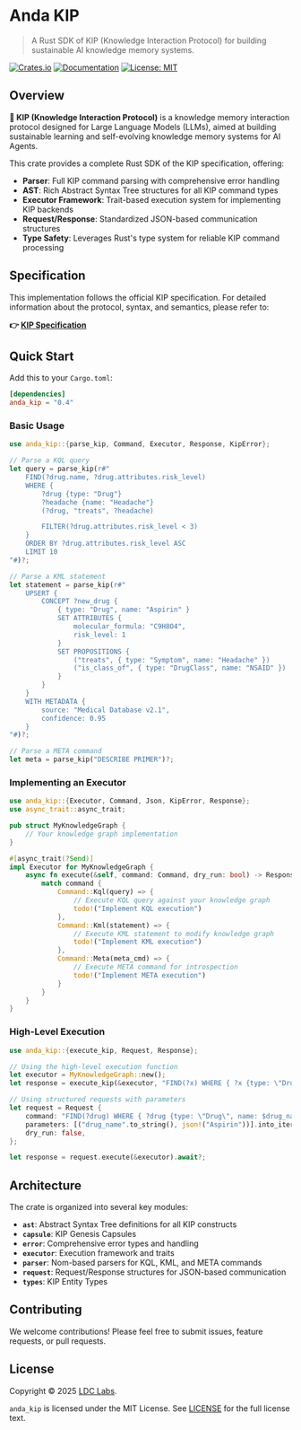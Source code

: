# Anda KIP

> A Rust SDK of KIP (Knowledge Interaction Protocol) for building sustainable AI knowledge memory systems.

[![Crates.io](https://img.shields.io/crates/v/anda_kip.svg)](https://crates.io/crates/anda_kip)
[![Documentation](https://docs.rs/anda_kip/badge.svg)](https://docs.rs/anda_kip)
[![License: MIT](https://img.shields.io/badge/License-MIT-yellow.svg)](../../LICENSE)

## Overview

**🧬 KIP (Knowledge Interaction Protocol)** is a knowledge memory interaction protocol designed for Large Language Models (LLMs), aimed at building sustainable learning and self-evolving knowledge memory systems for AI Agents.

This crate provides a complete Rust SDK of the KIP specification, offering:

- **Parser**: Full KIP command parsing with comprehensive error handling
- **AST**: Rich Abstract Syntax Tree structures for all KIP command types
- **Executor Framework**: Trait-based execution system for implementing KIP backends
- **Request/Response**: Standardized JSON-based communication structures
- **Type Safety**: Leverages Rust's type system for reliable KIP command processing

## Specification

This implementation follows the official KIP specification. For detailed information about the protocol, syntax, and semantics, please refer to:

**👉 [KIP Specification](https://github.com/ldclabs/KIP)**

## Quick Start

Add this to your `Cargo.toml`:

```toml
[dependencies]
anda_kip = "0.4"
```

### Basic Usage

```rust
use anda_kip::{parse_kip, Command, Executor, Response, KipError};

// Parse a KQL query
let query = parse_kip(r#"
    FIND(?drug.name, ?drug.attributes.risk_level)
    WHERE {
        ?drug {type: "Drug"}
        ?headache {name: "Headache"}
        (?drug, "treats", ?headache)

        FILTER(?drug.attributes.risk_level < 3)
    }
    ORDER BY ?drug.attributes.risk_level ASC
    LIMIT 10
"#)?;

// Parse a KML statement
let statement = parse_kip(r#"
    UPSERT {
        CONCEPT ?new_drug {
            { type: "Drug", name: "Aspirin" }
            SET ATTRIBUTES {
                molecular_formula: "C9H8O4",
                risk_level: 1
            }
            SET PROPOSITIONS {
                ("treats", { type: "Symptom", name: "Headache" })
                ("is_class_of", { type: "DrugClass", name: "NSAID" })
            }
        }
    }
    WITH METADATA {
        source: "Medical Database v2.1",
        confidence: 0.95
    }
"#)?;

// Parse a META command
let meta = parse_kip("DESCRIBE PRIMER")?;
```

### Implementing an Executor

```rust
use anda_kip::{Executor, Command, Json, KipError, Response};
use async_trait::async_trait;

pub struct MyKnowledgeGraph {
    // Your knowledge graph implementation
}

#[async_trait(?Send)]
impl Executor for MyKnowledgeGraph {
    async fn execute(&self, command: Command, dry_run: bool) -> Response {
        match command {
            Command::Kql(query) => {
                // Execute KQL query against your knowledge graph
                todo!("Implement KQL execution")
            },
            Command::Kml(statement) => {
                // Execute KML statement to modify knowledge graph
                todo!("Implement KML execution")
            },
            Command::Meta(meta_cmd) => {
                // Execute META command for introspection
                todo!("Implement META execution")
            }
        }
    }
}
```

### High-Level Execution

```rust
use anda_kip::{execute_kip, Request, Response};

// Using the high-level execution function
let executor = MyKnowledgeGraph::new();
let response = execute_kip(&executor, "FIND(?x) WHERE { ?x {type: \"Drug\"} }").await?;

// Using structured requests with parameters
let request = Request {
    command: "FIND(?drug) WHERE { ?drug {type: \"Drug\", name: $drug_name} }".to_string(),
    parameters: [("drug_name".to_string(), json!("Aspirin"))].into_iter().collect(),
    dry_run: false,
};

let response = request.execute(&executor).await?;
```

## Architecture

The crate is organized into several key modules:

- **`ast`**: Abstract Syntax Tree definitions for all KIP constructs
- **`capsule`**: KIP Genesis Capsules
- **`error`**: Comprehensive error types and handling
- **`executor`**: Execution framework and traits
- **`parser`**: Nom-based parsers for KQL, KML, and META commands
- **`request`**: Request/Response structures for JSON-based communication
- **`types`**: KIP Entity Types

## Contributing

We welcome contributions! Please feel free to submit issues, feature requests, or pull requests.

## License

Copyright © 2025 [LDC Labs](https://github.com/ldclabs).

`anda_kip` is licensed under the MIT License. See [LICENSE](../../LICENSE) for the full license text.
